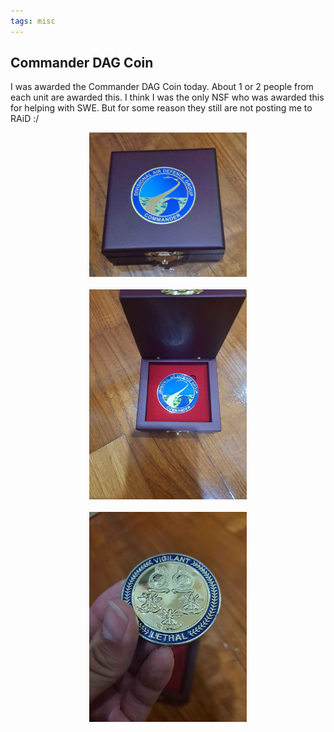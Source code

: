 ```yaml
---
tags: misc
---
```


## Commander DAG Coin

I was awarded the Commander DAG Coin today. About 1 or 2 people from each unit are awarded this. I think I was the only NSF who was awarded this for helping with SWE. But for some reason they still are not posting me to RAiD :/

<center>
  <img src="/media/coin1.jpg" width="50%">
</center>

<br>

<center>
  <img src="/media/coin2.jpg" width="50%">
</center>

<br>

<center>
  <img src="/media/coin3.jpg" width="50%">
</center>
